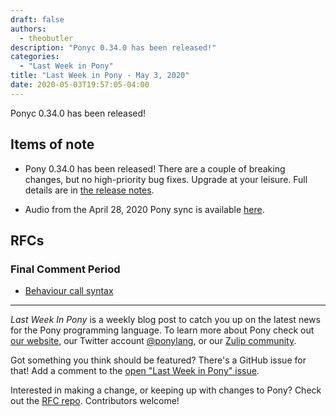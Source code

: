 ```yaml
---
draft: false
authors:
  - theobutler
description: "Ponyc 0.34.0 has been released!"
categories:
  - "Last Week in Pony"
title: "Last Week in Pony - May 3, 2020"
date: 2020-05-03T19:57:05-04:00
---
```


Ponyc 0.34.0 has been released!
<!-- more -->

## Items of note

- Pony 0.34.0 has been released! There are a couple of breaking changes, but no high-priority bug fixes. Upgrade at your leisure. Full details are in [the release notes](https://github.com/ponylang/ponyc/releases/tag/0.34.0).

- Audio from the April 28, 2020 Pony sync is available [here](https://vimeo.com/915537321).

## RFCs

### Final Comment Period

- [Behaviour call syntax](https://github.com/ponylang/rfcs/pull/163)

---

_Last Week In Pony_ is a weekly blog post to catch you up on the latest news for the Pony programming language. To learn more about Pony check out [our website](https://ponylang.io), our Twitter account [@ponylang](https://twitter.com/ponylang), or our [Zulip community](https://ponylang.zulipchat.com).

Got something you think should be featured? There's a GitHub issue for that! Add a comment to the [open "Last Week in Pony" issue](https://github.com/ponylang/ponylang.github.io/issues?q=is%3Aissue+is%3Aopen+label%3Alast-week-in-pony).

Interested in making a change, or keeping up with changes to Pony? Check out the [RFC repo](https://github.com/ponylang/rfcs). Contributors welcome!
